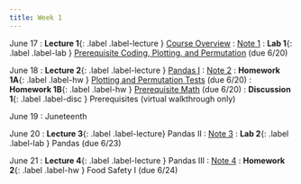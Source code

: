 ```yaml
---
title: Week 1
---
```


June 17
: **Lecture 1**{: .label .label-lecture } [Course Overview](lecture/lec01)
    : [Note 1](https://ds100.org/course-notes/intro_lec/introduction.html)
: **Lab 1**{: .label .label-lab } [Prerequisite Coding, Plotting, and Permutation](https://data100.datahub.berkeley.edu/hub/user-redirect/git-pull?repo=https%3A%2F%2Fgithub.com%2FDS-100%2Fsu24-materials&urlpath=lab%2Ftree%2Fsu24-materials%2Flab%2Flab01%2Flab01.ipynb&branch=main) (due 6/20)

June 18
: **Lecture 2**{: .label .label-lecture } [Pandas I](lecture/lec02)
    : [Note 2](https://ds100.org/course-notes/pandas_1/pandas_1.html)
: **Homework 1A**{: .label .label-hw } [Plotting and Permutation Tests](https://data100.datahub.berkeley.edu/hub/user-redirect/git-pull?repo=https%3A%2F%2Fgithub.com%2FDS-100%2Fsu24-materials&urlpath=lab%2Ftree%2Fsu24-materials%2Fhw%2Fhw01%2Fhw01.ipynb&branch=main) (due 6/20)
: **Homework 1B**{: .label .label-hw } [Prerequisite Math](https://drive.google.com/file/d/1zewQwC8kWHYkegZNkUihQv98j0i0U_67/view?usp=sharing) (due 6/20)
: **Discussion 1**{: .label .label-disc } Prerequisites (virtual walkthrough only)

June 19
: Juneteenth

June 20
: **Lecture 3**{: .label .label-lecture} Pandas II
    : [Note 3](https://ds100.org/course-notes/pandas_2/pandas_2.html)
: **Lab 2**{: .label .label-lab } Pandas (due 6/23)

June 21
: **Lecture 4**{: .label .label-lecture } Pandas III
    : [Note 4](https://ds100.org/course-notes/pandas_3/pandas_3.html)
: **Homework 2**{: .label .label-hw } Food Safety I (due 6/24)